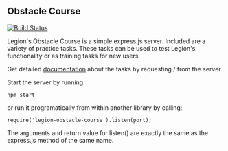 
Obstacle Course
---------------

[![Build Status](https://travis-ci.org/lane-webperformance/legion-obstacle-course.svg?branch=master)](https://travis-ci.org/lane-webperformance/legion-obstacle-course)

Legion's Obstacle Course is a simple express.js server. Included are a variety
of practice tasks. These tasks can be used to test Legion's functionality or
as training tasks for new users.

Get detailed [documentation](./DOCUMENTATION.txt) about the tasks by
requesting / from the server.

Start the server by running:

	npm start

or run it programatically from within another library by calling:

	require('legion-obstacle-course').listen(port);

The arguments and return value for listen() are exactly the same
as the express.js method of the same name.
